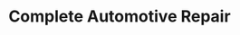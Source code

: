 ---
title: "Complete Automotive Repair"
url: /baldwin/complete-automotive-repair/
shop: car repair
---
